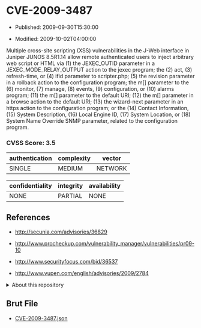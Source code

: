 # CVE-2009-3487

- Published: 2009-09-30T15:30:00

- Modified: 2009-10-02T04:00:00

Multiple cross-site scripting (XSS) vulnerabilities in the J-Web interface in Juniper JUNOS 8.5R1.14 allow remote authenticated users to inject arbitrary web script or HTML via (1) the JEXEC_OUTID parameter in a JEXEC_MODE_RELAY_OUTPUT action to the jexec program; the (2) act, (3) refresh-time, or (4) ifid parameter to scripter.php; (5) the revision parameter in a rollback action to the configuration program; the m[] parameter to the (6) monitor, (7) manage, (8) events, (9) configuration, or (10) alarms program; (11) the m[] parameter to the default URI; (12) the m[] parameter in a browse action to the default URI; (13) the wizard-next parameter in an https action to the configuration program; or the (14) Contact Information, (15) System Description, (16) Local Engine ID, (17) System Location, or (18) System Name Override SNMP parameter, related to the configuration program.

### CVSS Score: **3.5**

| authentication | complexity | vector |
| --- | --- | --- |
| SINGLE | MEDIUM | NETWORK |

| confidentiality | integrity | availability |
| --- | --- | --- |
| NONE | PARTIAL | NONE |

## References

* http://secunia.com/advisories/36829

* http://www.procheckup.com/vulnerability_manager/vulnerabilities/pr09-10

* http://www.securityfocus.com/bid/36537

* http://www.vupen.com/english/advisories/2009/2784

<details>
<summary>About this repository</summary> 

  This repository is part of the project [Live Hack CVE](https://github.com/Live-Hack-CVE). Main website can be found [www.live-hack.org](https://www.live-hack.org) 
  
  Made by [Sn0wAlice](https://github.com/Sn0wAlice) for the people that care about security and need to have a feed of the latest CVEs. Hope you enjoy it, don't forget to star the repo and follow me on [Twitter](https://twitter.com/Sn0wAlice) and [Github](https://github.com/Sn0wAlice). And that is my [personnal website](https://www.alice-snow.me/)

  - [Home Page](https://github.com/Live-Hack-CVE)
  - [Framework](https://github.com/Live-Hack-CVE/cve-framework)
  - [CVE database](https://github.com/Live-Hack-CVE/full_database)
  - [Changelog](https://github.com/Live-Hack-CVE/Changelog)
</details>

## Brut File

* [CVE-2009-3487.json](https://raw.githubusercontent.com/Live-Hack-CVE/full_database/main/cves/2009/CVE-2009-3487.json)

